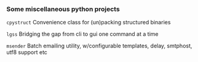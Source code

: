 
### Some miscellaneous python projects

`cpystruct`	Convenience class for (un)packing structured binaries

`lgss`	Bridging the gap from cli to gui one command at a time

`msender`	Batch emailing utility, w/configurable templates, delay, smtphost, utf8 support etc

